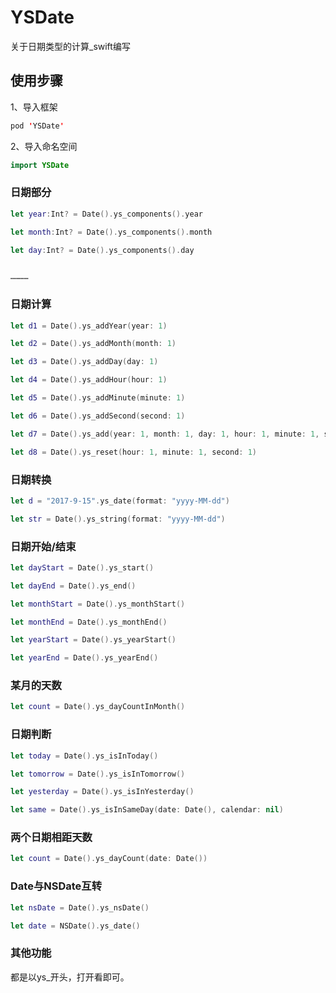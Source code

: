 # YSDate
关于日期类型的计算_swift编写

## 使用步骤 
1、导入框架

 ```swift
pod 'YSDate'
 ```

2、导入命名空间

 ```swift
import YSDate
 ```

### 日期部分

 ```swift
let year:Int? = Date().ys_components().year

let month:Int? = Date().ys_components().month

let day:Int? = Date().ys_components().day


…………
 ```

### 日期计算

 ```swift
let d1 = Date().ys_addYear(year: 1)

let d2 = Date().ys_addMonth(month: 1)

let d3 = Date().ys_addDay(day: 1)

let d4 = Date().ys_addHour(hour: 1)

let d5 = Date().ys_addMinute(minute: 1)

let d6 = Date().ys_addSecond(second: 1)

let d7 = Date().ys_add(year: 1, month: 1, day: 1, hour: 1, minute: 1, second: 1)

let d8 = Date().ys_reset(hour: 1, minute: 1, second: 1)
 ```

### 日期转换

 ```swift
let d = "2017-9-15".ys_date(format: "yyyy-MM-dd")

let str = Date().ys_string(format: "yyyy-MM-dd")
 ```

### 日期开始/结束

 ```swift
let dayStart = Date().ys_start()

let dayEnd = Date().ys_end()

let monthStart = Date().ys_monthStart()

let monthEnd = Date().ys_monthEnd()

let yearStart = Date().ys_yearStart()

let yearEnd = Date().ys_yearEnd()
 ```

### 某月的天数

 ```swift
let count = Date().ys_dayCountInMonth()
 ```

### 日期判断

 ```swift
let today = Date().ys_isInToday()

let tomorrow = Date().ys_isInTomorrow()

let yesterday = Date().ys_isInYesterday()

let same = Date().ys_isInSameDay(date: Date(), calendar: nil)
 ```

### 两个日期相距天数

 ```swift
let count = Date().ys_dayCount(date: Date())
 ```

### Date与NSDate互转

 ```swift
let nsDate = Date().ys_nsDate()

let date = NSDate().ys_date()
 ```

### 其他功能
都是以ys_开头，打开看即可。
